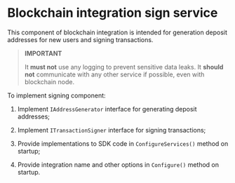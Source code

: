 # Blockchain integration sign service

This component of blockchain integration is intended for generation deposit addresses for new users and signing transactions.

> **IMPORTANT**
>
> It __must not__ use any logging to prevent sensitive data leaks.
> It __should not__ communicate with any other service if possible, even with blockchain node.

To implement signing component:

1. Implement `IAddressGenerator` interface for generating deposit addresses;

2. Implement `ITransactionSigner` interface for signing transactions;

3. Provide implementations to SDK code in `ConfigureServices()` method on startup;

4. Provide integration name and other options in `Configure()` method on startup.


